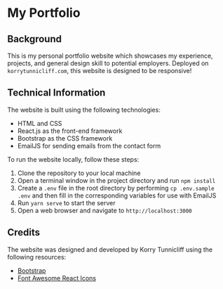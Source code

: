 # My Portfolio

## Background

This is my personal portfolio website which showcases my experience, projects, and general design skill to potential employers. Deployed on `korrytunnicliff.com`, this website is designed to be responsive!

## Technical Information

The website is built using the following technologies:
- HTML and CSS
- React.js as the front-end framework
- Bootstrap as the CSS framework
- EmailJS for sending emails from the contact form

To run the website locally, follow these steps:
1. Clone the repository to your local machine
2. Open a terminal window in the project directory and run `npm install`
4. Create a `.env` file in the root directory by performing `cp .env.sample .env` and then fill in the corresponding variables for use with EmailJS
5. Run `yarn serve` to start the server
6. Open a web browser and navigate to `http://localhost:3000`

## Credits

The website was designed and developed by Korry Tunnicliff using the following resources:
- [Bootstrap](https://getbootstrap.com/)
- [Font Awesome React Icons](https://react-icons.github.io/react-icons/icons?name=fa)
